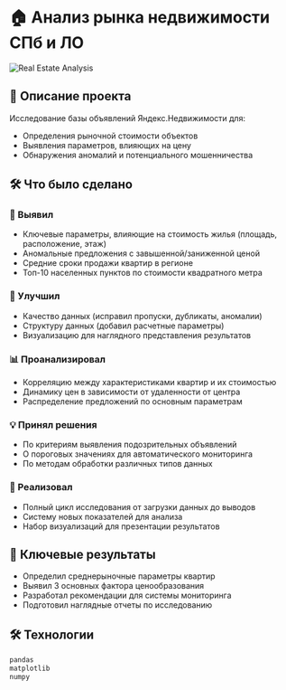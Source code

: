 # 🏠 Анализ рынка недвижимости СПб и ЛО

![Real Estate Analysis](https://images.unsplash.com/photo-1560518883-ce09059eeffa?ixlib=rb-1.2.1&auto=format&fit=crop&w=1200&q=80)

## 📝 Описание проекта
Исследование базы объявлений Яндекс.Недвижимости для:
- Определения рыночной стоимости объектов
- Выявления параметров, влияющих на цену
- Обнаружения аномалий и потенциального мошенничества
## 🛠 Что было сделано

### 🔎 Выявил
- Ключевые параметры, влияющие на стоимость жилья (площадь, расположение, этаж)
- Аномальные предложения с завышенной/заниженной ценой
- Средние сроки продажи квартир в регионе
- Топ-10 населенных пунктов по стоимости квадратного метра

### 🧹 Улучшил
- Качество данных (исправил пропуски, дубликаты, аномалии)
- Структуру данных (добавил расчетные параметры)
- Визуализацию для наглядного представления результатов

### 📊 Проанализировал
- Корреляцию между характеристиками квартир и их стоимостью
- Динамику цен в зависимости от удаленности от центра
- Распределение предложений по основным параметрам

### 💡 Принял решения
- По критериям выявления подозрительных объявлений
- О пороговых значениях для автоматического мониторинга
- По методам обработки различных типов данных

### 🚀 Реализовал
- Полный цикл исследования от загрузки данных до выводов
- Систему новых показателей для анализа
- Набор визуализаций для презентации результатов

## 📌 Ключевые результаты
- Определил среднерыночные параметры квартир
- Выявил 3 основных фактора ценообразования
- Разработал рекомендации для системы мониторинга
- Подготовил наглядные отчеты по исследованию

## 🛠 Технологии
```python
pandas 
matplotlib
numpy
